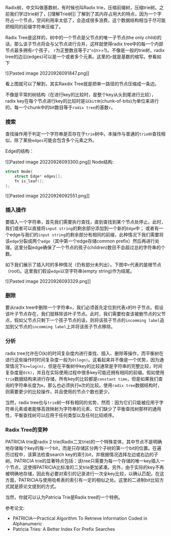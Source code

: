 Radix树，中文叫做基数树，有时候也叫Radix trie，压缩前缀树，压缩trie树。之前我们学过trie树了，[[理解Trie树]] 了解到了其内存占用大的特点，因为一个字符占一个节点，空间利用率太低了，会造成很多浪费。这个数据结构相当于尽可能把相同的前缀字符串压缩了。

Radix Tree是这样的，树中的一个节点是父节点的唯一子节点(the only child)的话，那么该子节点将会与父节点进行合并，这样就使得radix tree中的每一个内部节点最多拥有`r`个孩子， `r`为正整数且等于`2^n`(n>=1)。不像是一般的trie树，radix tree的边沿(edges)可以是一个或者多个元素。这里的`r`就是基数的缩写。参看如下

![[Pasted image 20220926091847.png]]

看上图就可以了解到，其实Raxdix Tree就是把单一路径的节点压缩成一条边。

不像是平常的树结构（在进行key的比较时，是整个key从头到尾进行比较），radix key在每个节点进行key的比较时是以`bit块`(chunk-of-bits)为单位来进行的，每一个chunk中的bit数目等于`radix tree`的基数`r`。

### 搜索

查找操作用于判定一个字符串是否存在于`trie`树中。本操作与普通的`trie树`查找相似，除了某些`edges`可能会包含多个元素之外。

Edge的结构：

![[Pasted image 20220926093300.png]]
Node结构:

```cpp
struct Node{
	struct Edge* edges[];
	fn is_leaf();
};
```

![[Pasted image 20220926092551.png]]

### 插入操作

要插入一个字符串，首先我们需要执行查找，直到查找到某个节点处停止。此时，我们或者可以直接将`input string`的剩余部分添加到一个新的`Edge`中； 或者有一个edge与我们的`input string`的剩余部分有相同的前缀，此种情况下我们需要将该`edge`分裂成两个`edge`（其中第一个edge存储common prefix）然后再进行处理。这里分裂edge确保了一个节点的孩子(children)数目不会超过总的字符串的个数。

如下我们展示了插入时的多种情况（仍有部分未列出）。下图中`r`代表的是根节点（root)。这里我们假设`edge`以空字符串(empty string)作为结尾。

![[Pasted image 20220926093329.png]]
### 删除

要从radix tree中删除一个字符串`x`，我们必须首先定位到代表`x`的叶子节点。假设该叶子节点存在，我们就移除该叶子节点。此时，我们需要检查该被删节点的父节点，假如父节点只剩下一个孩子节点的话，则将该孩子节点的`incomming label`追加到父节点的`incomming label`上并将该孩子节点移除。

### 分析

radix tree允许在O(k)的时间复杂度内进行查找、插入、删除等操作，而平衡树在进行这些操作时时间复杂度一般为`O(logn)`。这看起来并不像是一个优势，因为通常情况下`k>=log(n)`，但是在平衡树中key的比较通常是字符串的完整比较，时间复杂度是`O(k)`，并且在实际使用过程中很多key可能还拥有相同的前缀。假如使用`trie`数据结构来进行存储，所有key的比较都是`constant time`，但是如果我们查询的字符串长度为`m`，那么也必须执行`m`次的比较。使用`radix tree`数据结构时，则需要更少的比较操作，并且使用的节点个数也更少。

当然，radix tree也与`trie`树一样有相同的劣势，然而：因为它们只能被应用于字符串元素或者能够高效映射为字符串的元素，它们缺少了平衡查找树那样的通用性，平衡查找树可以应用于任何类型以及任何比较顺序。

### Radix Tree的变种

PATRICIA trie是radix 2 trie(Radix二叉trie)的一个特殊变体，其中节点不是明确地存储每个key的每一个bit，而是只存储区分两个子树的第一个bit的位置。在遍历过程中，该算法检查search key的索引bit，并根据情况选择左边或右边的子树。PATRICIA trie的显著特点包括：该tree只需要为每一个存储的唯一key插入一个节点，这使得PATRICIA比标准的二叉trie更加紧凑。另外，由于实际的key不再被明确地存储，因此有必要对索引的记录进行一次全key比较，以确认匹配。在这方面，PATRICIA与使用哈希表的索引有一定的相似之处。这里的二进制bit比较方式就是原论文提到的方式。

当然，你就可以认为Patricia Trie是Radix tree的一个特例。

参考论文:

- PATRICIA—Practical Algorithm To Retrieve Information Coded in Alphanumeric
- Patricia Tries: A Better Index For Prefix Searches

